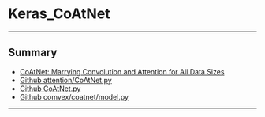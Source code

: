 # Keras_CoAtNet
***

## Summary
- [CoAtNet: Marrying Convolution and Attention for All Data Sizes](https://arxiv.org/pdf/2106.04803v1.pdf)
- [Github attention/CoAtNet.py](https://github.com/xmu-xiaoma666/External-Attention-pytorch/blob/master/attention/CoAtNet.py)
- [Github CoAtNet.py](https://github.com/Laughing-q/xinye_competition/blob/master/model/regressor/CoAtNet.py)
- [Github comvex/coatnet/model.py](https://github.com/blakechi/ComVEX/blob/master/comvex/coatnet/model.py)
***
